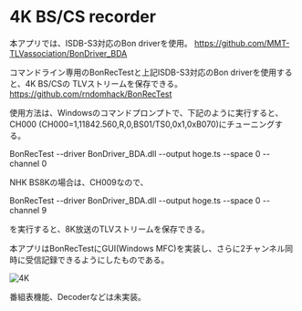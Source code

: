 # 4K BS/CS recorder

本アプリでは、ISDB-S3対応のBon driverを使用。
https://github.com/MMT-TLVassociation/BonDriver_BDA


コマンドライン専用のBonRecTestと上記ISDB-S3対応のBon driverを使用すると、4K BS/CSの TLVストリームを保存できる。
https://github.com/rndomhack/BonRecTest

使用方法は、Windowsのコマンドプロンプトで、下記のように実行すると、CH000 (CH000=1,11842.560,R,0,BS01/TS0,0x1,0xB070)にチューニングする。

BonRecTest --driver BonDriver_BDA.dll --output hoge.ts --space 0 --channel 0

NHK BS8Kの場合は、CH009なので、

BonRecTest --driver BonDriver_BDA.dll --output hoge.ts --space 0 --channel 9

を実行すると、8K放送のTLVストリームを保存できる。


本アプリはBonRecTestにGUI(Windows MFC)を実装し、さらに2チャンネル同時に受信記録できるようにしたものである。

![4K](https://user-images.githubusercontent.com/59105039/161933298-fb768867-fa30-4c81-81c2-efe5880b2c2e.png)

番組表機能、Decoderなどは未実装。
